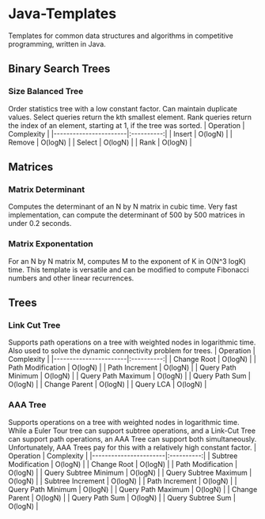 # Java-Templates
Templates for common data structures and algorithms in competitive programming, written in Java.

## Binary Search Trees

### Size Balanced Tree
Order statistics tree with a low constant factor. Can maintain duplicate values. Select queries return the kth smallest element. Rank queries return the index of an element, starting at 1, if the tree was sorted.
| Operation             | Complexity |
|-----------------------|:----------:|
| Insert                |   O(logN)  |
| Remove                |   O(logN)  |
| Select                |   O(logN)  |
| Rank                  |   O(logN)  |

## Matrices

### Matrix Determinant
Computes the determinant of an N by N matrix in cubic time. Very fast implementation, can compute the determinant of 500 by 500 matrices in under 0.2 seconds.

### Matrix Exponentation
For an N by N matrix M, computes M to the exponent of K in O(N^3 logK) time. This template is versatile and can be modified to compute Fibonacci numbers and other linear recurrences.

## Trees

### Link Cut Tree
Supports path operations on a tree with weighted nodes in logarithmic time. Also used to solve the dynamic connectivity problem for trees.
| Operation             | Complexity |
|-----------------------|:----------:|
| Change Root           |   O(logN)  |
| Path Modification     |   O(logN)  |
| Path Increment        |   O(logN)  |
| Query Path Minimum    |   O(logN)  |
| Query Path Maximum    |   O(logN)  |
| Query Path Sum        |   O(logN)  |
| Change Parent         |   O(logN)  |
| Query LCA             |   O(logN)  |

### AAA Tree
Supports operations on a tree with weighted nodes in logarithmic time. While a Euler Tour tree can support subtree operations, and a Link-Cut Tree can support path operations, an AAA Tree can support both simultaneously. Unfortunately, AAA Trees pay for this with a relatively high constant factor.
| Operation             | Complexity |
|-----------------------|:----------:|
| Subtree Modification  |   O(logN)  |
| Change Root           |   O(logN)  |
| Path Modification     |   O(logN)  |
| Query Subtree Minimum |   O(logN)  |
| Query Subtree Maximum |   O(logN)  |
| Subtree Increment     |   O(logN)  |
| Path Increment        |   O(logN)  |
| Query Path Minimum    |   O(logN)  |
| Query Path Maximum    |   O(logN)  |
| Change Parent         |   O(logN)  |
| Query Path Sum        |   O(logN)  |
| Query Subtree Sum     |   O(logN)  |
